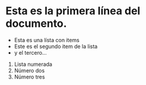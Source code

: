 # Esta es la primera línea del documento.

- Esta es una lísta con items
- Este es el segundo item de la lista
- y el tercero...

1. Lista numerada 
7. Número dos
99. Número tres
